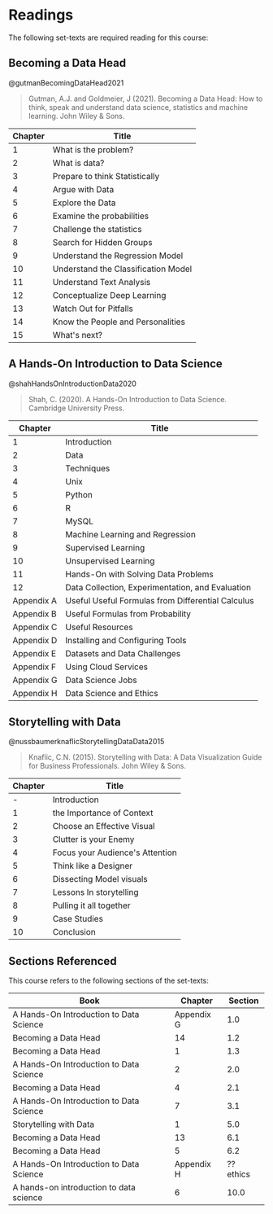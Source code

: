 # Readings

The following set-texts are required reading for this course:

## Becoming a Data Head

@gutmanBecomingDataHead2021

> Gutman, A.J. and Goldmeier, J (2021). Becoming a Data Head: How to think,
> speak and understand data science, statistics and machine learning. John Wiley
> & Sons.

| Chapter | Title                               |
| ------- | ----------------------------------- |
| 1       | What is the problem?                |
| 2       | What is data?                       |
| 3       | Prepare to think Statistically      |
| 4       | Argue with Data                     |
| 5       | Explore the Data                    |
| 6       | Examine the probabilities           |
| 7       | Challenge the statistics            |
| 8       | Search for Hidden Groups            |
| 9       | Understand the Regression Model     |
| 10      | Understand the Classification Model |
| 11      | Understand Text Analysis            |
| 12      | Conceptualize Deep Learning         |
| 13      | Watch Out for Pitfalls              |
| 14      | Know the People and Personalities   |
| 15      | What's next?                        |

## A Hands-On Introduction to Data Science

@shahHandsOnIntroductionData2020

> Shah, C. (2020). A Hands-On Introduction to Data Science. Cambridge University
> Press.

| Chapter    | Title                                             |
| ---------- | ------------------------------------------------- |
| 1          | Introduction                                      |
| 2          | Data                                              |
| 3          | Techniques                                        |
| 4          | Unix                                              |
| 5          | Python                                            |
| 6          | R                                                 |
| 7          | MySQL                                             |
| 8          | Machine Learning and Regression                   |
| 9          | Supervised Learning                               |
| 10         | Unsupervised Learning                             |
| 11         | Hands-On with Solving Data Problems               |
| 12         | Data Collection, Experimentation, and Evaluation  |
| Appendix A | Useful Useful Formulas from Differential Calculus |
| Appendix B | Useful Formulas from Probability                  |
| Appendix C | Useful Resources                                  |
| Appendix D | Installing and Configuring Tools                  |
| Appendix E | Datasets and Data Challenges                      |
| Appendix F | Using Cloud Services                              |
| Appendix G | Data Science Jobs                                 |
| Appendix H | Data Science and Ethics                           |

## Storytelling with Data

@nussbaumerknaflicStorytellingDataData2015

> Knaflic, C.N. (2015). Storytelling with Data: A Data Visualization Guide for
> Business Professionals. John Wiley & Sons.

| Chapter | Title                           |
| ------- | ------------------------------- |
| -       | Introduction                    |
| 1       | the Importance of Context       |
| 2       | Choose an Effective Visual      |
| 3       | Clutter is your Enemy           |
| 4       | Focus your Audience's Attention |
| 5       | Think like a Designer           |
| 6       | Dissecting Model visuals        |
| 7       | Lessons In storytelling         |
| 8       | Pulling it all together         |
| 9       | Case Studies                    |
| 10      | Conclusion                      |

## Sections Referenced

This course refers to the following sections of the set-texts:

| Book                                    | Chapter    | Section   |
| --------------------------------------- | ---------- | --------- |
| A Hands-On Introduction to Data Science | Appendix G | 1.0       |
| Becoming a Data Head                    | 14         | 1.2       |
| Becoming a Data Head                    | 1          | 1.3       |
| A Hands-On Introduction to Data Science | 2          | 2.0       |
| Becoming a Data Head                    | 4          | 2.1       |
| A Hands-On Introduction to Data Science | 7          | 3.1       |
| Storytelling with Data                  | 1          | 5.0       |
| Becoming a Data Head                    | 13         | 6.1       |
| Becoming a Data Head                    | 5          | 6.2       |
| A Hands-On Introduction to Data Science | Appendix H | ?? ethics |
| A hands-on introduction to data science | 6          | 10.0      |
